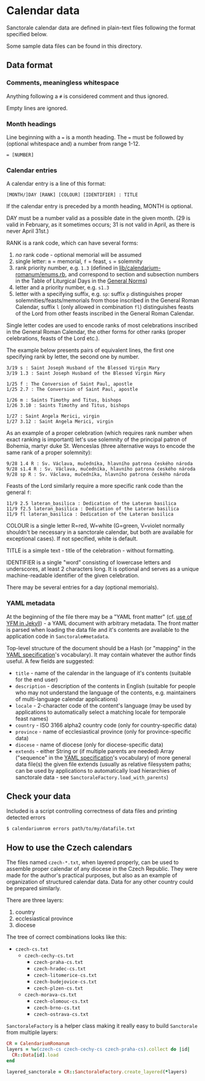# Calendar data

Sanctorale calendar data are defined in plain-text files following
the format specified below.

Some sample data files can be found in this directory.

## Data format

### Comments, meaningless whitespace

Anything following a `#` is considered comment and thus ignored.

Empty lines are ignored.

### Month headings

Line beginning with a `=` is a month heading.
The `=` must be followed by (optional whitespace and)
a number from range 1-12.

```
= [NUMBER]
```

### Calendar entries

A calendar entry is a line of this format:

```
[MONTH/]DAY [RANK] [COLOUR] [IDENTIFIER] : TITLE
```

If the calendar entry is preceded by a month heading, MONTH is
optional.

DAY must be a number valid as a possible date in the given month.
(29 is valid in February, as it sometimes occurs;
31 is not valid in April, as there is never April 31st.)

RANK is a rank code, which can have several forms:

1. *no* rank code - optional memorial will be assumed
1. single letter: `m` = memorial, `f` = feast, `s` = solemnity
1. rank priority number, e.g. `1.3` (defined in
   [lib/calendarium-romanum/enums.rb](../lib/calendarium-romanum/enums.rb),
   and correspond to section and subsection numbers in the Table of Liturgical Days
   in the [General Norms](https://www.ewtn.com/catholicism/library/liturgical-year-2193))
1. letter and a priority number, e.g. `s1.3`
1. letter with a specifying suffix, e.g. `sp`: suffix `p` distinguishes
   proper solemnities/feasts/memorials from those inscribed in the General
   Roman Calendar, suffix `l` (only allowed in combination `fl`)
   distinguishes feasts of the Lord from other feasts inscribed
   in the General Roman Calendar.

Single letter codes are used to encode ranks of most celebrations
inscribed in the General Roman Calendar, the other forms for other
ranks (proper celebrations, feasts of the Lord etc.).

The example below presents pairs of equivalent lines,
the first one specifying rank by letter, the second one by number.

```
3/19 s : Saint Joseph Husband of the Blessed Virgin Mary
3/19 1.3 : Saint Joseph Husband of the Blessed Virgin Mary

1/25 f : The Conversion of Saint Paul, apostle
1/25 2.7 : The Conversion of Saint Paul, apostle

1/26 m : Saints Timothy and Titus, bishops
1/26 3.10 : Saints Timothy and Titus, bishops

1/27 : Saint Angela Merici, virgin
1/27 3.12 : Saint Angela Merici, virgin
```

As an example of a proper celebration (which requires rank number
when exact ranking is important) let's use solemnity of the
principal patron of Bohemia, martyr duke St. Wenceslas
(three alternative ways to encode the same rank of a proper solemnity):

```
9/28 1.4 R : Sv. Václava, mučedníka, hlavního patrona českého národa
9/28 s1.4 R : Sv. Václava, mučedníka, hlavního patrona českého národa
9/28 sp R : Sv. Václava, mučedníka, hlavního patrona českého národa
```

Feasts of the Lord similarly require a more specific rank code
than the general `f`:

```
11/9 2.5 lateran_basilica : Dedication of the Lateran basilica
11/9 f2.5 lateran_basilica : Dedication of the Lateran basilica
11/9 fl lateran_basilica : Dedication of the Lateran basilica
```

COLOUR is a single letter R=red, W=white (G=green, V=violet normally
shouldn't be necessary in a sanctorale calendar, but both are available
for exceptional cases).
If not specified, white is default.

TITLE is a simple text - title of the celebration - without formatting.

IDENTIFIER is a single "word" consisting of lowercase letters and
underscores, at least 2 characters long.
It is optional and serves as a unique machine-readable identifier
of the given celebration.

There may be several entries for a day (optional memorials).

### YAML metadata

At the beginning of the file there may be a "YAML front matter"
(cf. [use of YFM in Jekyll][yfm]) -
a YAML document with arbitrary metadata.
The front matter is parsed when loading the data file
and it's contents are available to the application code
in `Sanctorale#metadata`.

Top-level structure of the document should be a Hash
(or "mapping" in the [YAML specification][yamlspec]'s vocabulary).
It may contain whatever the author finds useful.
A few fields are suggested:

* `title` - name of the calendar in the language of it's contents
  (suitable for the end user)
* `description` - description of the contents in English (suitable for
  people who may not understand the language of the contents,
  e.g. maintainers of multi-language calendar applications)
* `locale` - 2-character code of the content's language
  (may be used by applications to automatically select a matching
  locale for temporale feast names)
* `country` - ISO 3166 alpha2 country code (only for country-specific
  data)
* `province` - name of ecclesiastical province (only for
  province-specific data)
* `diocese` - name of diocese (only for diocese-specific data)
* `extends` - either String or (if multiple parents are needed)
  Array ("sequence" in the [YAML specification][yamlspec]'s vocabulary)
  of more general data file(s) the given file extends
  (usually as relative filesystem paths; can be used by applications
  to automatically load hierarchies of sanctorale data -
  see `SanctoraleFactory.load_with_parents`)

## Check your data

Included is a script controlling correctness of data files
and printing detected errors

```
$ calendariumrom errors path/to/my/datafile.txt
```

## How to use the Czech calendars

The files named `czech-*.txt`, when layered properly,
can be used to assemble
proper calendar of any diocese in the Czech Republic.
They were made for the author's practical purposes, but also
as an example of organization of structured calendar data.
Data for any other country could be prepared similarly.

There are three layers:

1. country
2. ecclesiastical province
3. diocese

The tree of correct combinations looks like this:

* `czech-cs.txt`
  * `czech-cechy-cs.txt`
    * `czech-praha-cs.txt`
    * `czech-hradec-cs.txt`
    * `czech-litomerice-cs.txt`
    * `czech-budejovice-cs.txt`
    * `czech-plzen-cs.txt`
  * `czech-morava-cs.txt`
    * `czech-olomouc-cs.txt`
    * `czech-brno-cs.txt`
    * `czech-ostrava-cs.txt`

`SanctoraleFactory` is a helper class making it really easy
to build `Sanctorale` from multiple layers:

```ruby
CR = CalendariumRomanum
layers = %w(czech-cs czech-cechy-cs czech-praha-cs).collect do |id|
  CR::Data[id].load
end

layered_sanctorale = CR::SanctoraleFactory.create_layered(*layers)
```

[yfm]: https://jekyllrb.com/docs/front-matter/
[yamlspec]: https://yaml.org/spec/1.2/spec.html
